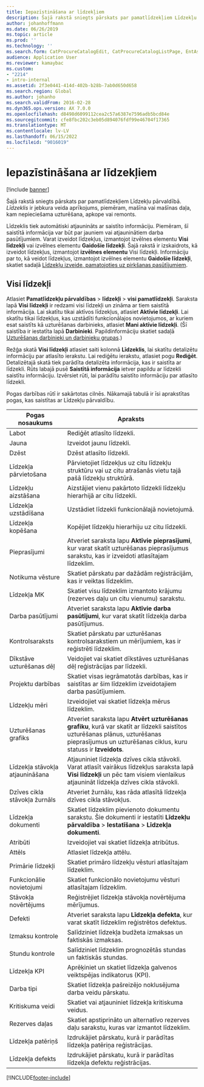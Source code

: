 ```yaml
---
title: Iepazīstināšana ar līdzekļiem
description: Šajā rakstā sniegts pārskats par pamatlīdzekļiem Līdzekļu pārvaldībā.
author: johanhoffmann
ms.date: 06/26/2019
ms.topic: article
ms.prod: ''
ms.technology: ''
ms.search.form: CatProcureCatalogEdit, CatProcureCatalogListPage, EntAssetTimeline, EntAssetObjectTableLookup, EntAssetObjectTableParent, EntAssetObjectOverview, EntAssetObjectImage, EntAssetObjectTable, EntAssetLifecycleStateLog, EntAssetObjectWorkOrderActive, EntAssetObjectAttribute
audience: Application User
ms.reviewer: kamaybac
ms.custom:
- "2214"
- intro-internal
ms.assetid: 2f3e0441-414d-402b-b28b-7ab0d650d658
ms.search.region: Global
ms.author: johanho
ms.search.validFrom: 2016-02-28
ms.dyn365.ops.version: AX 7.0.0
ms.openlocfilehash: d8498d6099112cea2c57a6387e7596adb5bcd84e
ms.sourcegitcommit: cfe8fbc202c3eb05d894076fdf99e46704f17365
ms.translationtype: MT
ms.contentlocale: lv-LV
ms.lasthandoff: 06/15/2022
ms.locfileid: "9016019"
---
```

# <a name="introduction-to-assets"></a>Iepazīstināšana ar līdzekļiem

[!include [banner](../../includes/banner.md)]

 

Šajā rakstā sniegts pārskats par pamatlīdzekļiem Līdzekļu pārvaldībā. *Līdzeklis* ir jebkura veida aprīkojums, piemēram, mašīna vai mašīnas daļa, kam nepieciešama uzturēšana, apkope vai remonts.

Līdzeklis tiek automātiski atjaunināts ar saistīto informāciju. Piemēram, šī saistītā informācija var būt par jauniem vai atjauninātiem darba pasūtījumiem. Varat izveidot līdzekļus, izmantojot izvēlnes elementu **Visi līdzekļi** vai izvēlnes elementu **Gaidošie līdzekļi**. Šajā rakstā ir izskaidrots, kā izveidot līdzekļus, izmantojot **izvēlnes elementu** Visi līdzekļi. Informāciju par to, kā veidot līdzekļus, izmantojot izvēlnes elementu **Gaidošie līdzekļi**, skatiet sadaļā [Līdzekļu izveide, pamatojoties uz pirkšanas pasūtījumiem](../objects/create-objects-based-on-purchase-orders.md).

## <a name="all-assets"></a>Visi līdzekļi

Atlasiet **Pamatlīdzekļu pārvaldības** \> **līdzekļi** \> **visi pamatlīdzekļi**. Saraksta lapā **Visi līdzekļi** ir redzami visi līdzekļi un zināma ar tiem saistītā informācija. Lai skatītu tikai aktīvos līdzekļus, atlasiet **Aktīvie līdzekļi**. Lai skatītu tikai līdzekļus, kas uzstādīti funkcionālajos novietojumos, ar kuriem esat saistīts kā uzturēšanas darbinieks, atlasiet **Mani aktīvie līdzekļi**. (Šī saistība ir iestatīta lapā **Darbinieki**. Papildinformāciju skatiet sadaļā [Uzturēšanas darbinieki un darbinieku grupas](../setup-for-objects/workers-and-worker-groups.md).)

Režģa skatā **Visi līdzekļi** atlasiet saiti kolonnā **Līdzeklis**, lai skatītu detalizētu informāciju par atlasīto ierakstu. Lai rediģētu ierakstu, atlasiet pogu **Rediģēt**. Detalizētajā skatā tiek parādīta detalizēta informācija, kas ir saistīta ar līdzekli. Rūts labajā pusē **Saistītā informācija** ietver papildu ar līdzekli saistītu informāciju. Izvērsiet rūti, lai parādītu saistīto informāciju par atlasīto līdzekli.

Pogas darbības rūtī ir sakārtotas cilnēs. Nākamajā tabulā ir īsi aprakstītas pogas, kas saistītas ar Līdzekļu pārvaldību.

| Pogas nosaukums          | Apraksts                                                                                                                                                       |
|----------------------|-------------------------------------------------------------------------------------------------------------------------------------------------------------------|
| Labot                 | Rediģēt atlasīto līdzekli.                                                                                                                                         |
| Jauna                  | Izveidot jaunu līdzekli.                                                                                                                                                |
| Dzēst               | Dzēst atlasīto līdzekli.                                                                                                                                       |
| Līdzekļa pārvietošana           | Pārvietojiet līdzekļus uz citu līdzekļu struktūru vai uz citu atrašanās vietu tajā pašā līdzekļu struktūrā.                                                                                         |
| Līdzekļu aizstāšana        | Aizstājiet vienu pakārtoto līdzekli līdzekļu hierarhijā ar citu līdzekli.                                                                                                  |
| Līdzekļa uzstādīšana        | Uzstādiet līdzekli funkcionālajā novietojumā.                                                                                                                          |
| Līdzekļa kopēšana           | Kopējiet līdzekļu hierarhiju uz citu līdzekli.                                                                                                                          |
| Pieprasījumi             | Atveriet saraksta lapu **Aktīvie pieprasījumi**, kur varat skatīt uzturēšanas pieprasījumus sarakstu, kas ir izveidoti atlasītajam līdzeklim.                                                                         |
| Notikuma vēsture        | Skatiet pārskatu par dažādām reģistrācijām, kas ir veiktas līdzeklim.                                                                                                         |
| Līdzekļa MK            | Skatiet visu līdzeklim izmantoto krājumu (rezerves daļu un citu vienumu) sarakstu.                                                                                  |
| Darba pasūtījumi          | Atveriet saraksta lapu **Aktīvie darba pasūtījumi**, kur varat skatīt līdzekļa darba pasūtījumus.                                                                                        |
| Kontrolsaraksts            | Skatiet pārskatu par uzturēšanas kontrolsarakstiem un mērījumiem, kas ir reģistrēti līdzeklim.                                                                                                 |
| Dīkstāve uzturēšanas dēļ | Veidojiet vai skatiet dīkstāves uzturēšanas dēļ reģistrācijas par līdzekli.                                                                                                       |
| Projektu darbības | Skatiet visas iegrāmatotās darbības, kas ir saistītas ar šim līdzeklim izveidotajiem darba pasūtījumiem.                                                                                       |
| Līdzekļu mēri       | Izveidojiet vai skatiet līdzekļa mērus līdzeklim.                                                                                                               |
| Uzturēšanas grafiks | Atveriet saraksta lapu **Atvērt uzturēšanas grafiku**, kurā var skatīt ar līdzekli saistītos uzturēšanas plānus, uzturēšanas pieprasījumus un uzturēšanas ciklus, kuru statuss ir **Izveidots**. |
| Līdzekļa stāvokļa atjaunināšana   | Atjauniniet līdzekļa dzīves cikla stāvokli. Varat atlasīt vairākus līdzekļus saraksta lapā **Visi līdzekļi** un pēc tam visiem vienlaikus atjaunināt līdzekļa dzīves cikla stāvokli.              |
| Dzīves cikla stāvokļa žurnāls  | Atveriet žurnālu, kas rāda atlasītā līdzekļa dzīves cikla stāvokļus.                                                                                                                 |
| Līdzekļa dokumenti      | Skatiet līdzeklim pievienoto dokumentu sarakstu. Šie dokumenti ir iestatīti **Līdzekļu pārvaldība** \> **Iestatīšana** \> **Līdzekļa dokumenti**.                 |
| Atribūti           | Izveidojiet vai skatiet līdzekļa atribūtus.                                                                                                                             |
| Attēls                | Atlasiet līdzekļa attēlu.                                                                                                                                   |
| Primārie līdzekļi        | Skatiet primāro līdzekļu vēsturi atlasītajam līdzeklim.                                                                                                                |
| Funkcionālie novietojumi | Skatiet funkcionālo novietojumu vēsturi atlasītajam līdzeklim.                                                                                                          |
| Stāvokļa novērtējums | Reģistrējiet līdzekļa stāvokļa novērtējuma mērījumus.                                                                                                         |
| Defekti               | Atveriet saraksta lapu **Līdzekļa defekta**, kur varat skatīt līdzeklim reģistrētos defektus.                                                                                             |
| Izmaksu kontrole         | Salīdziniet līdzekļa budžeta izmaksas un faktiskās izmaksas.                                                                                                              |
| Stundu kontrole         | Salīdziniet līdzeklim prognozētās stundas un faktiskās stundas.                                                                                                              |
| Līdzekļa KPI           | Aprēķiniet un skatiet līdzekļa galvenos veiktspējas indikatorus (KPI).                                                                                              |
| Darba tipi            | Skatiet līdzekļa pašreizējo noklusējuma darba veidu pārskatu.                                                                                                            |
| Kritiskuma veidi    | Skatiet vai atjauniniet līdzekļa kritiskuma veidus.                                                                                                                              |
| Rezerves daļas          | Skatiet apstiprināto un alternatīvo rezerves daļu sarakstu, kuras var izmantot līdzeklim.                                                                               |
| Līdzekļa patēriņš    | Izdrukājiet pārskatu, kurā ir parādītas līdzekļa patēriņa reģistrācijas.                                                                                                |
| Līdzekļa defekts          | Izdrukājiet pārskatu, kurā ir parādītas līdzekļa defektu reģistrācijas.                                                                                                      |


[!INCLUDE[footer-include](../../../includes/footer-banner.md)]